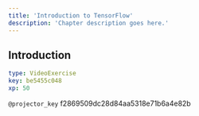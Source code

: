 ```yaml
---
title: 'Introduction to TensorFlow'
description: 'Chapter description goes here.'
---
```


## Introduction

```yaml
type: VideoExercise
key: be5455c048
xp: 50
```

`@projector_key`
f2869509dc28d84aa5318e71b6a4e82b
